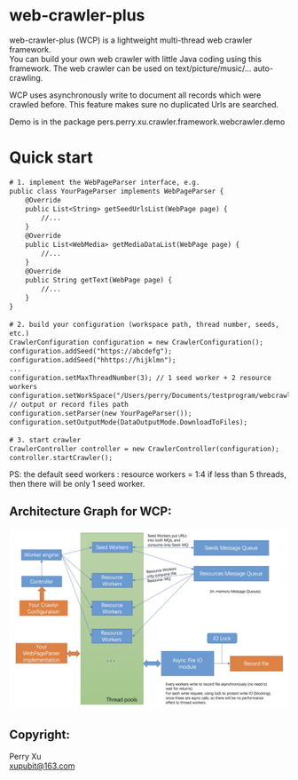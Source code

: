 # web-crawler-plus
web-crawler-plus (WCP) is a lightweight multi-thread web crawler framework.  
You can build your own web crawler with little Java coding using this framework. 
The web crawler can be used on text/picture/music/... auto-crawling.  

WCP uses asynchronously write to document all records which were crawled before. This feature makes sure no duplicated Urls are searched.
  
Demo is in the package pers.perry.xu.crawler.framework.webcrawler.demo

# Quick start
```
# 1. implement the WebPageParser interface, e.g.
public class YourPageParser implements WebPageParser {
    @Override
	public List<String> getSeedUrlsList(WebPage page) {
        //...
    }
    @Override
	public List<WebMedia> getMediaDataList(WebPage page) {
        //...
    }
    @Override
	public String getText(WebPage page) {
        //...
    }
}

# 2. build your configuration (workspace path, thread number, seeds, etc.)
CrawlerConfiguration configuration = new CrawlerConfiguration();
configuration.addSeed("https://abcdefg");
configuration.addSeed("hhttps://hijklmn");
...
configuration.setMaxThreadNumber(3); // 1 seed worker + 2 resource workers
configuration.setWorkSpace("/Users/perry/Documents/testprogram/webcrawler/"); // output or record files path
configuration.setParser(new YourPageParser());
configuration.setOutputMode(DataOutputMode.DownloadToFiles);

# 3. start crawler
CrawlerController controller = new CrawlerController(configuration);
controller.startCrawler();

```
PS: the default seed workers : resource workers = 1:4
if less than 5 threads, then there will be only 1 seed worker.
## Architecture Graph for WCP: 
![Architecture Graph for WCP](./src/resources/wcp_graph.jpg)

## Copyright:  
Perry Xu  
xupubit@163.com
